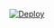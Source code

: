 [![Deploy](https://www.herokucdn.com/deploy/button.png)](https://dashboard.heroku.com/new?template=https://github.com/uyhtyy/yuyuio)
